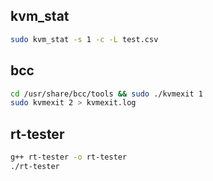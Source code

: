 ## kvm_stat
```bash
sudo kvm_stat -s 1 -c -L test.csv
```

## bcc
```bash
cd /usr/share/bcc/tools && sudo ./kvmexit 1
sudo kvmexit 2 > kvmexit.log
```

## rt-tester
```bash
g++ rt-tester -o rt-tester 
./rt-tester
```